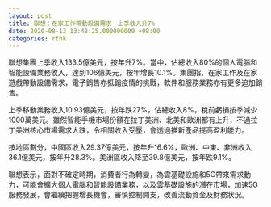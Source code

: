 ```yaml
---
layout: post
title: 聯想：在家工作帶動設備需求　上季收入升7%
date: 2020-08-13 13:48:25.000000000 +08:00
categories: rthk
---
```


聯想集團上季收入133.5億美元，按年升7%。當中，佔總收入80%的個人電腦和智能設備業務收入，達到106億美元，按年增長10.1%。集團指，在家工作及在家遊戲帶動設備需求，電子銷售亦抵銷疫情的挑戰，軟件和服務業務亦有更多追加銷售。 

上季移動業務收入10.93億美元，按年跌27%，佔總收入8%，稅前虧損按季減少1000萬美元。雖然智能手機市場份額在拉丁美洲、北美和歐洲都有上升，不過拉丁美洲核心市場需求大跌，令相關收入受壓，會透過推新產品提高盈利能力。

按地區劃分，中國區收入29.37億美元，按年升16.6%，歐洲、中東、非洲收入36.1億美元，按年升28.3%。美洲區收入降至39.8億美元，按年跌9.1%。

聯想表示，面對不確定時期，消費者行為轉變，為雲基礎設施和5G帶來需求動力，可能會擴大個人電腦和智能設備業務，以及雲基礎設施的潛在市場，加速5G服務發展，會繼續把握增長機會，審慎控制開支，改善流動資金及財務狀況。

